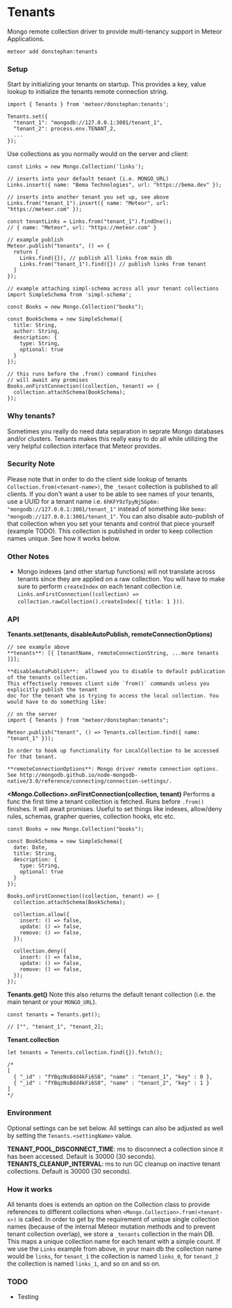 # Tenants
Mongo remote collection driver to provide multi-tenancy support in Meteor Applications.

```
meteor add donstephan:tenants
```

### Setup

Start by initializing your tenants on startup. This provides a key, value lookup to initialize the tenants remote connection string.
```
import { Tenants } from 'meteor/donstephan:tenants';

Tenants.set({
  "tenant_1": "mongodb://127.0.0.1:3001/tenant_1",
  "tenant_2": process.env.TENANT_2,
  ...
});
```

Use collections as you normally would on the server and client:
```
const Links = new Mongo.Collection('links');

// inserts into your default tenant (i.e. MONGO_URL)
Links.insert({ name: "Bema Technologies", url: "https://bema.dev" });

// inserts into another tenant you set up, see above
Links.from("tenant_1").insert({ name: "Meteor", url: "https://meteor.com" });

const tenantLinks = Links.from("tenant_1").findOne();
// { name: "Meteor", url: "https://meteor.com" }

// example publish
Meteor.publish("tenants", () => {
  return [
    Links.find({}), // publish all links from main db
    Links.from("tenant_1").find({}) // publish links from tenant
  ]
});
```

```
// example attaching simpl-schema across all your tenant collections
import SimpleSchema from 'simpl-schema';

const Books = new Mongo.Collection("books");

const BookSchema = new SimpleSchema({
  title: String,
  author: String,
  description: {
    type: String,
    optional: true
  }
});

// this runs before the .from() command finishes
// will await any promises
Books.onFirstConnection((collection, tenant) => {
  collection.attachSchema(BookSchema);
});
```

### Why tenants?
Sometimes you really do need data separation in seprate Mongo databases and/or clusters. Tenants makes this really easy to do all while utilizing the very helpful collection interface that Meteor provides.

### Security Note
Please note that in order to do the client side lookup of tenants `Collection.from(<tenant-name>)`, the `_tenant` collection is published to all clients. If you don't want a user to be able to see names of your tenants, use a UUID for a tenant name i.e. `6hKFY9zTpyNj5Gp6m: "mongodb://127.0.0.1:3001/tenant_1"` instead of something like `bema: "mongodb://127.0.0.1:3001/tenant_1"`. You can also disable auto-publish of that collection when you set your tenants and control that piece yourself (example TODO). This collection is published in order to keep collection names unique. See how it works below.

### Other Notes
* Mongo indexes (and other startup functions) will not translate across tenants since they are applied on a raw collection. You will have to make sure to perform `createIndex` on each tenant collection i.e. `Links.onFirstConnection((collection) => collection.rawCollection().createIndex({ title: 1 }))`.

### API
**Tenants.set(tenants, disableAutoPublish, remoteConnectionOptions)**
```
// see example above
**tenants**: [{ [tenantName, remoteConnectionString, ...more tenants ]}];

**disableAutoPublish**:  allowed you to disable to default publication of the tenants collection.
This effectively removes client side `from()` commands unless you explicitly publish the tenant
doc for the tenant who is trying to access the local collection. You would have to do something like:

// on the server
import { Tenants } from "meteor/donstephan:tenants";

Meteor.publish("tenant", () => Tenants.collection.find({ name: "tenant_1" }));

In order to hook up functionality for LocalCollection to be accessed for that tenant.

**remoteConnectionOptions**: Mongo driver remote connection options.
See http://mongodb.github.io/node-mongodb-native/3.0/reference/connecting/connection-settings/.
```

**<Mongo.Collection>.onFirstConnection(collection, tenant)**
Performs a func the first time a tenant collection is fetched. Runs before `.from()` finishes. It will await promises. Useful to set things like indexes, allow/deny rules, schemas, grapher queries, collection hooks, etc etc.
```
const Books = new Mongo.Collection("books");

const BookSchema = new SimpleSchema({
  date: Date,
  title: String,
  description: {
    type: String,
    optional: true
  }
});

Books.onFirstConnection((collection, tenant) => {
  collection.attachSchema(BookSchema);

  collection.allow({
    insert: () => false,
    update: () => false,
    remove: () => false,
  });

  collection.deny({
    insert: () => false,
    update: () => false,
    remove: () => false,
  });
});
```

**Tenants.get()**
Note this also returns the default tenant collection (i.e. the main tenant or your `MONGO_URL`).
```
const tenants = Tenants.get();

// ["", "tenant_1", "tenant_2];
```

**Tenant.collection**
```
let tenants = Tenents.collection.find({}).fetch();

/*
[
  { "_id" : "fYBqzNsBdd4kFi6S8", "name" : "tenant_1", "key" : 0 },
  { "_id" : "fYBqzNsBdd4kFi6S8", "name" : "tenant_2", "key" : 1 }
]
*/
```

### Environment
Optional settings can be set below. All settings can also be adjusted as well by setting the `Tenants.<settingName>` value.

**TENANT_POOL_DISCONNECT_TIME**: ms to disconnect a collection since it has been accessed. Default is 30000 (30 seconds).
**TENANTS_CLEANUP_INTERVAL**: ms to run GC cleanup on inactive tenant collections. Default is 30000 (30 seconds).

### How it works
All tenants does is extends an option on the Collection class to provide references to different collections when `<Mongo.Collection>.from(<tenant-x>)` is called. In order to get by the requirement of unique single collection names (because of the internal Meteor mutation methods and to prevent tenant collection overlap), we store a `_tenants` collection in the main DB. This maps a unique collection name for each tenant with a simple count. If we use the `Links` example from above, in your main db the collection name would be `links`, for `tenant_1` the collection is named `links_0`, for `tenant_2` the collection is named `links_1`, and so on and so on. 

### TODO
* Testing